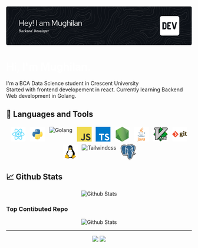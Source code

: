 ![Header](./github-header-image.png)

<h1 style="color:white">Hi, I'm Mughilan.</h1>
I'm a BCA Data Science student in Crescent University<br>
Started with frontend developement in react.
Currently learning Backend Web development in Golang.

## 🧰 Languages and Tools 
<p align="center">
<img src="https://raw.githubusercontent.com/github/explore/80688e429a7d4ef2fca1e82350fe8e3517d3494d/topics/react/react.png" alt="Git" height="40" style="vertical-align:top; margin:4px">
<img src="https://raw.githubusercontent.com/github/explore/80688e429a7d4ef2fca1e82350fe8e3517d3494d/topics/python/python.png" alt="Python" height="40" style="vertical-align:top; margin:4px">
<img src="https://go.dev/blog/go-brand/Go-Logo/PNG/Go-Logo_LightBlue.png" alt="Golang" height="40" style="vertical-align:top; margin:4px">
<img src="https://raw.githubusercontent.com/github/explore/80688e429a7d4ef2fca1e82350fe8e3517d3494d/topics/javascript/javascript.png" alt="Javascript" height="40" style="vertical-align:top; margin:4px">
<img src="https://raw.githubusercontent.com/github/explore/80688e429a7d4ef2fca1e82350fe8e3517d3494d/topics/typescript/typescript.png" alt="Typescript" height="40" style="vertical-align:top; margin:4px">
<img src="https://raw.githubusercontent.com/github/explore/80688e429a7d4ef2fca1e82350fe8e3517d3494d/topics/nodejs/nodejs.png" alt="Node.js" height="40" style="vertical-align:top; margin:4px">
<img src="https://raw.githubusercontent.com/github/explore/80688e429a7d4ef2fca1e82350fe8e3517d3494d/topics/java/java.png" alt="Java" height="40" style="vertical-align:top; margin:4px">
<img src="https://raw.githubusercontent.com/github/explore/80688e429a7d4ef2fca1e82350fe8e3517d3494d/topics/vim/vim.png" alt="Vim" height="40" style="vertical-align:top; margin:4px">
<img src="https://raw.githubusercontent.com/github/explore/80688e429a7d4ef2fca1e82350fe8e3517d3494d/topics/git/git.png" alt="Git" height="40" style="vertical-align:top; margin:4px">
<img src="https://raw.githubusercontent.com/github/explore/80688e429a7d4ef2fca1e82350fe8e3517d3494d/topics/linux/linux.png" alt="Git" height="40" style="vertical-align:top; margin:4px">
<img src="https://tailwindcss.com/_next/static/media/tailwindcss-mark.3c5441fc7a190fb1800d4a5c7f07ba4b1345a9c8.svg" alt="Tailwindcss" height="40" style="vertical-align:top; margin:4px">
<img src="https://raw.githubusercontent.com/github/explore/80688e429a7d4ef2fca1e82350fe8e3517d3494d/topics/postgresql/postgresql.png" alt="Tailwindcss" height="40" style="vertical-align:top; margin:4px">
</p>

## 📈 Github Stats 
<p align="center">
   <img src="https://github-readme-stats.vercel.app/api/top-langs/?username=mughilan16&theme=dark&hide_border=false&include_all_commits=true&count_private=true&langs_count=8&layout=compact" alt="Github Stats" width="300">
</p>

### Top Contibuted Repo
<p align="center">
   <img src="https://github-contributor-stats.vercel.app/api?username=mughilan16&limit=8&theme=dark&combine_all_yearly_contributions=true&layout=compact" alt="Github Stats" width="300">
</p>
<hr>
<p align="center">
   <a href="https://twitter.com/mughilan_t"><img src="https://help.twitter.com/content/dam/help-twitter/brand/logo.png" height="40"></a>
   <a href="https://www.linkedin.com/in/mughilan-t-209766267/"><img src="https://upload.wikimedia.org/wikipedia/commons/thumb/f/f8/LinkedIn_icon_circle.svg/800px-LinkedIn_icon_circle.svg.png" height="30"></a>
</p>
